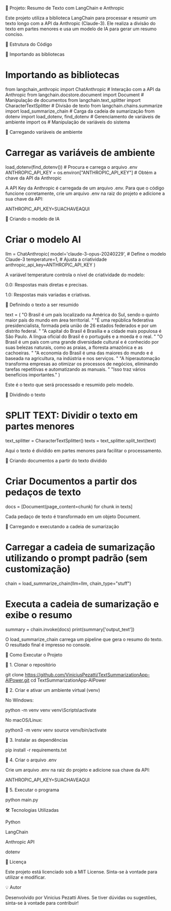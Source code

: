 📌 Projeto: Resumo de Texto com LangChain e Anthropic

Este projeto utiliza a biblioteca LangChain para processar e resumir um texto longo com a API da Anthropic (Claude-3). Ele realiza a divisão do texto em partes menores e usa um modelo de IA para gerar um resumo conciso.

📂 Estrutura do Código

🔹 Importando as bibliotecas

# Importando as bibliotecas
from langchain_anthropic import ChatAnthropic  # Interação com a API da Anthropic
from langchain.docstore.document import Document  # Manipulação de documentos
from langchain.text_splitter import CharacterTextSplitter  # Divisão de texto
from langchain.chains.summarize import load_summarize_chain  # Carga da cadeia de sumarização
from dotenv import load_dotenv, find_dotenv  # Gerenciamento de variáveis de ambiente
import os  # Manipulação de variáveis do sistema

🔹 Carregando variáveis de ambiente

# Carregar as variáveis de ambiente
load_dotenv(find_dotenv())  # Procura e carrega o arquivo .env
ANTHROPIC_API_KEY = os.environ["ANTHROPIC_API_KEY"]  # Obtém a chave da API da Anthropic

A API Key da Anthropic é carregada de um arquivo .env. Para que o código funcione corretamente, crie um arquivo .env na raiz do projeto e adicione a sua chave da API:

ANTHROPIC_API_KEY=SUACHAVEAQUI

🔹 Criando o modelo de IA

# Criar o modelo AI
llm = ChatAnthropic(
    model='claude-3-opus-20240229',  # Define o modelo Claude-3
    temperature=1,  # Ajusta a criatividade
    anthropic_api_key=ANTHROPIC_API_KEY
)

A variável temperature controla o nível de criatividade do modelo:

0.0: Respostas mais diretas e precisas.

1.0: Respostas mais variadas e criativas.

🔹 Definindo o texto a ser resumido

text = (
    "O Brasil é um país localizado na América do Sul, sendo o quinto maior país do mundo em área territorial. "
    "É uma república federativa presidencialista, formada pela união de 26 estados federados e por um distrito federal. "
    "A capital do Brasil é Brasília e a cidade mais populosa é São Paulo. A língua oficial do Brasil é o português e a moeda é o real. "
    "O Brasil é um país com uma grande diversidade cultural e é conhecido por suas belezas naturais, como as praias, a floresta amazônica e as cachoeiras. "
    "A economia do Brasil é uma das maiores do mundo e é baseada na agricultura, na indústria e nos serviços. "
    "A hiperautomação transforma empresas ao otimizar os processos de negócios, eliminando tarefas repetitivas e automatizando as manuais. "
    "Isso traz vários benefícios importantes."
)

Este é o texto que será processado e resumido pelo modelo.

🔹 Dividindo o texto

# SPLIT TEXT: Dividir o texto em partes menores
text_splitter = CharacterTextSplitter()
texts = text_splitter.split_text(text)

Aqui o texto é dividido em partes menores para facilitar o processamento.

🔹 Criando documentos a partir do texto dividido

# Criar Documentos a partir dos pedaços de texto
docs = [Document(page_content=chunk) for chunk in texts]

Cada pedaço de texto é transformado em um objeto Document.

🔹 Carregando e executando a cadeia de sumarização

# Carregar a cadeia de sumarização utilizando o prompt padrão (sem customização)
chain = load_summarize_chain(llm=llm, chain_type="stuff")

# Executa a cadeia de sumarização e exibe o resumo
summary = chain.invoke(docs)
print(summary['output_text'])

O load_summarize_chain carrega um pipeline que gera o resumo do texto.
O resultado final é impresso no console.

🚀 Como Executar o Projeto

🔹 1. Clonar o repositório

git clone https://github.com/ViniciusPezatti/TextSummarizationApp-AIPower.git
cd TextSummarizationApp-AIPower

🔹 2. Criar e ativar um ambiente virtual (venv)

No Windows:

python -m venv venv
venv\Scripts\activate

No macOS/Linux:

python3 -m venv venv
source venv/bin/activate

🔹 3. Instalar as dependências

pip install -r requirements.txt

🔹 4. Criar o arquivo .env

Crie um arquivo .env na raiz do projeto e adicione sua chave da API:

ANTHROPIC_API_KEY=SUACHAVEAQUI

🔹 5. Executar o programa

python main.py

🛠 Tecnologias Utilizadas

Python

LangChain

Anthropic API

dotenv

📜 Licença

Este projeto está licenciado sob a MIT License. Sinta-se à vontade para utilizar e modificar.

💡 Autor

Desenvolvido por Vinicius Pezatti Alves. Se tiver dúvidas ou sugestões, sinta-se à vontade para contribuir!

